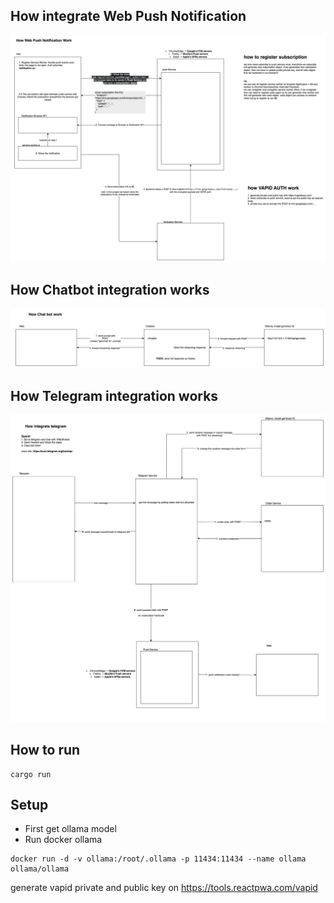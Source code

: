## How integrate Web Push Notification
![alt text](image.png)

## How Chatbot integration works
![alt text](image-1.png)

## How Telegram integration works
![alt text](image-2.png)

## How to run
```
cargo run
```

## Setup
- First get ollama model
- Run docker ollama
```
docker run -d -v ollama:/root/.ollama -p 11434:11434 --name ollama ollama/ollama
```

generate vapid private and public key on https://tools.reactpwa.com/vapid